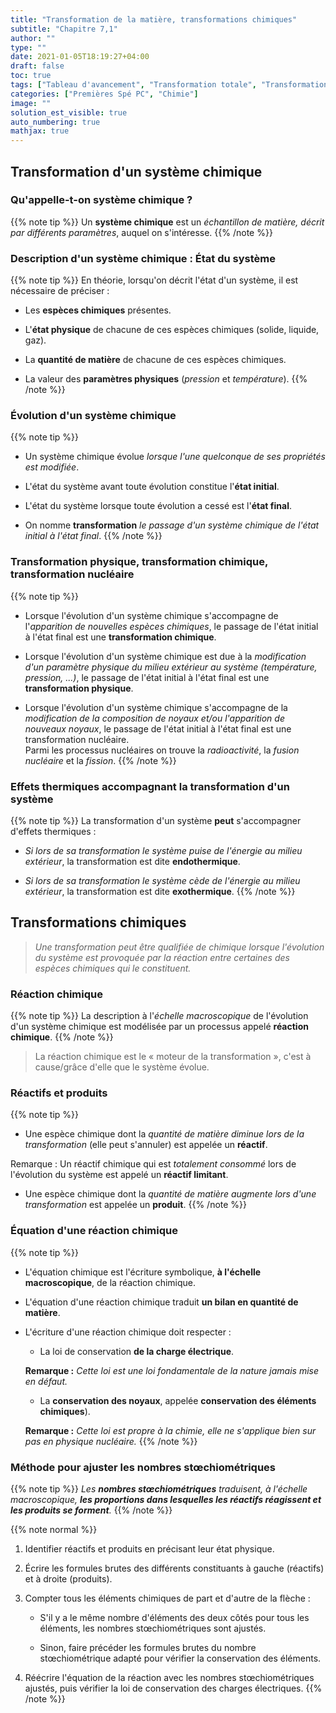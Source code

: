 ```yaml
---
title: "Transformation de la matière, transformations chimiques"
subtitle: "Chapitre 7,1"
author: ""
type: ""
date: 2021-01-05T18:19:27+04:00
draft: false
toc: true
tags: ["Tableau d'avancement", "Transformation totale", "Transformation limitée", "Avancement"]
categories: ["Premières Spé PC", "Chimie"]
image: ""
solution_est_visible: true
auto_numbering: true
mathjax: true
---
```


## Transformation d'un système chimique

### Qu'appelle-t-on système chimique ?

{{% note tip %}}
Un **système chimique** est un *échantillon de matière, décrit par différents paramètres*, auquel on s'intéresse.
{{% /note %}}


### Description d'un système chimique : État du système


{{% note tip %}}
En théorie, lorsqu'on décrit l'état d'un système, il est nécessaire de préciser :

- Les **espèces chimiques** présentes.

- L'**état physique** de chacune de ces espèces chimiques (solide, liquide, gaz).

- La **quantité de matière** de chacune de ces espèces chimiques.

- La valeur des **paramètres physiques** (*pression* et *température*).
{{% /note %}}


### Évolution d'un système chimique

{{% note tip %}}
- Un système chimique évolue *lorsque l'une quelconque de ses propriétés est modifiée*.

- L'état du système avant toute évolution constitue l'**état initial**.

- L'état du système lorsque toute évolution a cessé est l'**état final**.

- On nomme **transformation** *le passage d'un système chimique de l'état initial à l'état final*.
{{% /note %}}


### Transformation physique, transformation chimique, transformation nucléaire

{{% note tip %}}
- Lorsque l'évolution d'un système chimique s'accompagne de l'*apparition de nouvelles espèces chimiques*, le passage de l'état initial à l'état final est une **transformation chimique**.

- Lorsque l'évolution d'un système chimique est due à la *modification d'un paramètre physique du milieu extérieur au système (température, pression, ...)*, le passage de l'état initial à l'état final est une **transformation physique**.

- Lorsque l'évolution d'un système chimique s'accompagne de la *modification de la composition de noyaux et/ou l'apparition de nouveaux noyaux*, le passage de l'état initial à l'état final est une transformation nucléaire.\
    Parmi les processus nucléaires on trouve la *radioactivité*, la *fusion nucléaire* et la *fission*.
{{% /note %}}


### Effets thermiques accompagnant la transformation d'un système

{{% note tip %}}
La transformation d'un système **peut** s'accompagner d'effets thermiques :

- *Si lors de sa transformation le système puise de l'énergie au milieu extérieur*, la transformation est dite **endothermique**.

- *Si lors de sa transformation le système cède de l'énergie au milieu extérieur*, la transformation est dite **exothermique**.
{{% /note %}}


## Transformations chimiques

> *Une transformation peut être qualifiée de chimique lorsque l'évolution du système est provoquée par la réaction entre certaines des espèces chimiques qui le constituent.*

### Réaction chimique

{{% note tip %}}
La description à l'*échelle macroscopique* de l'évolution d'un système chimique est modélisée par un processus appelé **réaction chimique**.
{{% /note %}}


> La réaction chimique est le « moteur de la transformation », c'est à cause/grâce d'elle que le système évolue.

### Réactifs et produits

{{% note tip %}}
- Une espèce chimique dont la *quantité de matière diminue lors de la transformation* (elle peut s'annuler) est appelée un **réactif**.

Remarque
: Un réactif chimique qui est *totalement consommé* lors de l'évolution du système est appelé un **réactif limitant**.

- Une espèce chimique dont la *quantité de matière augmente lors d'une transformation* est appelée un **produit**.
{{% /note %}}


### Équation d'une réaction chimique

{{% note tip %}}
- L'équation chimique est l'écriture symbolique, **à l'échelle macroscopique**, de la réaction chimique.

- L'équation d'une réaction chimique traduit **un bilan en quantité de matière**.

- L'écriture d'une réaction chimique doit respecter :

    - La loi de conservation **de la charge électrique**.

    **Remarque :** *Cette loi est une loi fondamentale de la nature jamais mise en défaut.*

    - La **conservation des noyaux**, appelée **conservation des éléments chimiques**).

    **Remarque :** *Cette loi est propre à la chimie, elle ne s'applique bien sur pas en physique nucléaire.*
{{% /note %}}


### Méthode pour ajuster les nombres stœchiométriques

{{% note tip %}}
*Les **nombres stœchiométriques** traduisent, à l'échelle macroscopique, **les proportions dans lesquelles les réactifs réagissent et les produits se forment**.*
{{% /note %}}

{{% note normal %}}
1. Identifier réactifs et produits en précisant leur état physique.

2. Écrire les formules brutes des différents constituants à gauche (réactifs) et à droite (produits).

3. Compter tous les éléments chimiques de part et d'autre de la flèche :

    - S'il y a le même nombre d'éléments des deux côtés pour tous les éléments, les nombres stœchiométriques sont ajustés.

    - Sinon, faire précéder les formules brutes du nombre stœchiométrique adapté pour vérifier la conservation des éléments.

4. Réécrire l'équation de la réaction avec les nombres stœchiométriques ajustés, puis vérifier la loi de conservation des charges électriques.
{{% /note %}}

